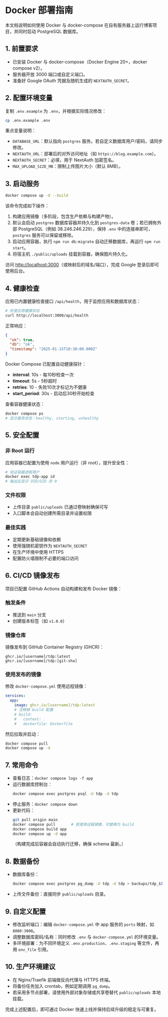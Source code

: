# Docker 部署指南

本文档说明如何使用 Docker 与 docker-compose 在自有服务器上运行博客项目，并同时启动 PostgreSQL 数据库。

## 1. 前置要求

- 已安装 Docker 与 docker-compose（Docker Engine 20+，docker compose v2）。
- 服务器开放 3000 端口或自定义端口。
- 准备好 Google OAuth 凭据及随机生成的 `NEXTAUTH_SECRET`。

## 2. 配置环境变量

复制 `.env.example` 为 `.env`，并根据实际情况修改：

```bash
cp .env.example .env
```

重点变量说明：

- `DATABASE_URL`：默认指向 `postgres` 服务。若自定义数据库用户/密码，请同步修改。
- `NEXTAUTH_URL`：部署后的对外访问地址（如 `https://blog.example.com`）。
- `NEXTAUTH_SECRET`：必填，用于 NextAuth 加密签名。
- `MAX_UPLOAD_SIZE_MB`：限制上传图片大小（默认 8MB）。

## 3. 启动服务

```bash
docker compose up -d --build
```

该命令完成如下操作：

1. 构建应用镜像（多阶段，包含生产依赖与构建产物）。
2. 默认会启动 `postgres` 数据库容器并持久化到 `postgres-data` 卷；若已拥有外部 PostgreSQL（例如 38.246.246.229），保持 `.env` 中的连接串即可，`postgres` 服务可以保留或移除。
3. 启动应用容器，执行 `npm run db:migrate` 自动迁移数据库，再运行 `npm run start`。
4. 将宿主机 `./public/uploads` 挂载到容器，确保图片持久化。

访问 <http://localhost:3000>（或映射后的域名/端口），完成 Google 登录后即可使用后台。

## 4. 健康检查

应用已内置健康检查接口 `/api/health`，用于监控应用和数据库状态：

```bash
# 检查应用健康状态
curl http://localhost:3000/api/health
```

正常响应：

```json
{
  "ok": true,
  "db": "ok",
  "timestamp": "2025-01-15T10:30:00.000Z"
}
```

Docker Compose 已配置自动健康探针：

- **interval**: 10s - 每10秒检查一次
- **timeout**: 5s - 5秒超时
- **retries**: 10 - 失败10次才标记为不健康
- **start_period**: 30s - 启动后30秒开始检查

查看容器健康状态：

```bash
docker compose ps
# 显示服务状态：healthy, starting, unhealthy
```

## 5. 安全配置

### 非 Root 运行

应用容器已配置为使用 `node` 用户运行（非 root），提升安全性：

```bash
# 验证容器进程用户
docker exec tdp-app id
# 输出应显示 UID/GID 非 0
```

### 文件权限

- 上传目录 `public/uploads` 已通过卷映射确保可写
- 入口脚本会自动创建所需目录并设置权限

### 最佳实践

- 定期更新基础镜像和依赖
- 使用强随机密钥作为 `NEXTAUTH_SECRET`
- 在生产环境中使用 HTTPS
- 配置防火墙限制不必要的端口访问

## 6. CI/CD 镜像发布

项目已配置 GitHub Actions 自动构建和发布 Docker 镜像：

### 触发条件

- 推送到 `main` 分支
- 创建版本标签（如 `v1.0.0`）

### 镜像仓库

镜像发布到 GitHub Container Registry (GHCR)：

```
ghcr.io/[username]/tdp:latest
ghcr.io/[username]/tdp:[git-sha]
```

### 使用发布的镜像

修改 `docker-compose.yml` 使用远程镜像：

```yaml
services:
  app:
    image: ghcr.io/[username]/tdp:latest
    # 注释掉 build 配置
    # build:
    #   context: .
    #   dockerfile: Dockerfile
```

然后拉取并启动：

```bash
docker compose pull
docker compose up -d
```

## 7. 常用命令

- 查看日志：`docker compose logs -f app`
- 运行数据库控制台：
  ```bash
  docker compose exec postgres psql -U tdp -d tdp
  ```
- 停止服务：`docker compose down`
- 更新代码：
  ```bash
  git pull origin main
  docker compose pull       # 若使用远程镜像，可替换为 build
  docker compose build app
  docker compose up -d app
  ```
  （构建完成后容器会自动执行迁移，确保 schema 最新。）

## 8. 数据备份

- 数据库备份：
  ```bash
  docker compose exec postgres pg_dump -U tdp -d tdp > backups/tdp_$(date +%Y%m%d%H%M%S).sql
  ```
- 上传文件备份：直接同步 `public/uploads` 目录。

## 9. 自定义配置

- 修改监听端口：编辑 `docker-compose.yml` 中 app 服务的 `ports` 映射，如 `8080:3000`。
- 调整数据库密码/名称：同时修改 `.env` 与 `docker-compose.yml` 的环境变量。
- 多环境部署：为不同环境定义 `.env.production`、`.env.staging` 等文件，再用 `env_file` 引用。

## 10. 生产环境建议

- 在 Nginx/Traefik 前端做反向代理与 HTTPS 终端。
- 将备份任务加入 crontab，例如定期调用 `pg_dump`。
- 若采用多节点部署，请使用外部对象存储或共享卷替代 `public/uploads` 本地挂载。

完成上述配置后，即可通过 Docker 快速上线并保持后续升级的稳定与可重复。
